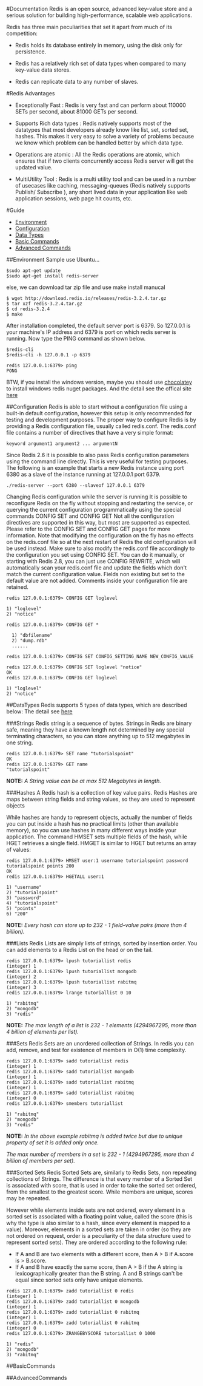 #Documentation
Redis is an open source, advanced key-value store and a serious solution for building high-performance, scalable web applications.

Redis has three main peculiarities that set it apart from much of its competition:

* Redis holds its database entirely in memory, using the disk only for persistence.

* Redis has a relatively rich set of data types when compared to many key-value data stores.

* Redis can replicate data to any number of slaves.

#Redis Advantages
* Exceptionally Fast : Redis is very fast and can perform about 110000 SETs per second, about 81000 GETs per second.

* Supports Rich data types : Redis natively supports most of the datatypes that most developers already know like list, set, sorted set, hashes. This makes it very easy to solve a variety of problems because we know which problem can be handled better by which data type.

* Operations are atomic : All the Redis operations are atomic, which ensures that if two clients concurrently access Redis server will get the updated value.

* MultiUtility Tool : Redis is a multi utility tool and can be used in a number of usecases like caching, messaging-queues (Redis natively supports Publish/ Subscribe ), any short lived data in your application like web application sessions, web page hit counts, etc.

#Guide
* [Environment](#Environment)
* [Configuration](#Configuration)
* [Data Types](#DataTypes)
* [Basic Commands](#BasicCommands)
* [Advanced Commands](#AdvancedCommands)

##Environment
Sample use Ubuntu...
```
$sudo apt-get update
$sudo apt-get install redis-server
```
else, we can download tar zip file and use make install manucal
```
$ wget http://download.redis.io/releases/redis-3.2.4.tar.gz
$ tar xzf redis-3.2.4.tar.gz
$ cd redis-3.2.4
$ make
```
After installation completed, the default server port is 6379. So 127.0.0.1 is your machine's IP address and 6379 is port on which redis server is running. Now type the PING command as shown below.
```
$redis-cli
$redis-cli -h 127.0.0.1 -p 6379
```

```
redis 127.0.0.1:6379> ping
PONG
```
BTW, if you install the windows version, maybe you should use [chocolatey](https://chocolatey.org/packages/redis-64) to install windows redis nuget packages.
And the detail see the offical site [here](http://redis.io/download)

##Configuration
Redis is able to start without a configuration file using a built-in default configuration, however this setup is only recommended for testing and development purposes.
The proper way to configure Redis is by providing a Redis configuration file, usually called redis.conf.
The redis.conf file contains a number of directives that have a very simple format:

```
keyword argument1 argument2 ... argumentN
```

Since Redis 2.6 it is possible to also pass Redis configuration parameters using the command line directly. This is very useful for testing purposes. The following is an example that starts a new Redis instance using port 6380 as a slave of the instance running at 127.0.0.1 port 6379.
```
./redis-server --port 6380 --slaveof 127.0.0.1 6379
```

Changing Redis configuration while the server is running
It is possible to reconfigure Redis on the fly without stopping and restarting the service, or querying the current configuration programmatically using the special commands CONFIG SET and CONFIG GET
Not all the configuration directives are supported in this way, but most are supported as expected. Please refer to the CONFIG SET and CONFIG GET pages for more information.
Note that modifying the configuration on the fly has no effects on the redis.conf file so at the next restart of Redis the old configuration will be used instead.
Make sure to also modify the redis.conf file accordingly to the configuration you set using CONFIG SET. You can do it manually, or starting with Redis 2.8, you can just use CONFIG REWRITE, which will automatically scan your redis.conf file and update the fields which don't match the current configuration value. Fields non existing but set to the default value are not added. Comments inside your configuration file are retained.
```
redis 127.0.0.1:6379> CONFIG GET loglevel

1) "loglevel"
2) "notice"

redis 127.0.0.1:6379> CONFIG GET *

  1) "dbfilename"
  2) "dump.rdb"
  ......

redis 127.0.0.1:6379> CONFIG SET CONFIG_SETTING_NAME NEW_CONFIG_VALUE

redis 127.0.0.1:6379> CONFIG SET loglevel "notice"
OK
redis 127.0.0.1:6379> CONFIG GET loglevel

1) "loglevel"
2) "notice"

```

##DataTypes
Redis supports 5 types of data types, which are described below:
The detail see [here](http://redis.io/topics/data-types-intro)

###Strings
Redis string is a sequence of bytes. Strings in Redis are binary safe, meaning they have a known length not determined by any special terminating characters, so you can store anything up to 512 megabytes in one string.
```
redis 127.0.0.1:6379> SET name "tutorialspoint"
OK
redis 127.0.0.1:6379> GET name
"tutorialspoint"
```

**NOTE:**<em> A String value can be at max 512 Megabytes in length.</em>

###Hashes
A Redis hash is a collection of key value pairs. Redis Hashes are maps between string fields and string values, so they are used to represent objects

While hashes are handy to represent objects, actually the number of fields you can put inside a hash has no practical limits (other than available memory), so you can use hashes in many different ways inside your application.
The command HMSET sets multiple fields of the hash, while HGET retrieves a single field. HMGET is similar to HGET but returns an array of values:

```
redis 127.0.0.1:6379> HMSET user:1 username tutorialspoint password tutorialspoint points 200
OK
redis 127.0.0.1:6379> HGETALL user:1

1) "username"
2) "tutorialspoint"
3) "password"
4) "tutorialspoint"
5) "points"
6) "200"
```

**NOTE:**<em> Every hash can store up to 232 - 1 field-value pairs (more than 4 billion).</em>

###Lists
Redis Lists are simply lists of strings, sorted by insertion order. You can add elements to a Redis List on the head or on the tail.


```
redis 127.0.0.1:6379> lpush tutoriallist redis
(integer) 1
redis 127.0.0.1:6379> lpush tutoriallist mongodb
(integer) 2
redis 127.0.0.1:6379> lpush tutoriallist rabitmq
(integer) 3
redis 127.0.0.1:6379> lrange tutoriallist 0 10

1) "rabitmq"
2) "mongodb"
3) "redis"
```


**NOTE:**<em> The max length of a list is 232 - 1 elements (4294967295, more than 4 billion of elements per list).</em>

###Sets
Redis Sets are an unordered collection of Strings. In redis you can add, remove, and test for existence of members in O(1) time complexity.

```
redis 127.0.0.1:6379> sadd tutoriallist redis
(integer) 1
redis 127.0.0.1:6379> sadd tutoriallist mongodb
(integer) 1
redis 127.0.0.1:6379> sadd tutoriallist rabitmq
(integer) 1
redis 127.0.0.1:6379> sadd tutoriallist rabitmq
(integer) 0
redis 127.0.0.1:6379> smembers tutoriallist

1) "rabitmq"
2) "mongodb"
3) "redis"
```

**NOTE:**<em> In the above example rabitmq is added twice but due to unique property of set it is added only once.

The max number of members in a set is 232 - 1 (4294967295, more than 4 billion of members per set).</em>

###Sorted Sets
Redis Sorted Sets are, similarly to Redis Sets, non repeating collections of Strings. The difference is that every member of a Sorted Set is associated with score, that is used in order to take the sorted set ordered, from the smallest to the greatest score. While members are unique, scores may be repeated.

However while elements inside sets are not ordered, every element in a sorted set is associated with a floating point value, called the score (this is why the type is also similar to a hash, since every element is mapped to a value).
Moreover, elements in a sorted sets are taken in order (so they are not ordered on request, order is a peculiarity of the data structure used to represent sorted sets). They are ordered according to the following rule:

* If A and B are two elements with a different score, then A > B if A.score is > B.score.
* If A and B have exactly the same score, then A > B if the A string is lexicographically greater than the B string. A and B strings can't be equal since sorted sets only have unique elements.

```
redis 127.0.0.1:6379> zadd tutoriallist 0 redis
(integer) 1
redis 127.0.0.1:6379> zadd tutoriallist 0 mongodb
(integer) 1
redis 127.0.0.1:6379> zadd tutoriallist 0 rabitmq
(integer) 1
redis 127.0.0.1:6379> zadd tutoriallist 0 rabitmq
(integer) 0
redis 127.0.0.1:6379> ZRANGEBYSCORE tutoriallist 0 1000

1) "redis"
2) "mongodb"
3) "rabitmq"
```

##BasicCommands

##AdvancedCommands

